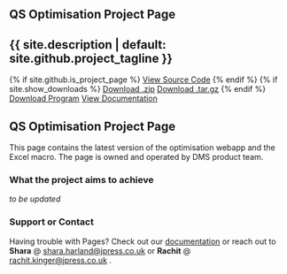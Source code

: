 <section class="page-header">
      <h1 class="project-name">QS Optimisation Project Page</h1>
      <h2 class="project-tagline">{{ site.description | default: site.github.project_tagline }}</h2>
      {% if site.github.is_project_page %}
        <a href="{{ site.github.repository_url }}" class="btn">View Source Code</a>
      {% endif %}
      {% if site.show_downloads %}
        <a href="{{ site.github.zip_url }}" class="btn">Download .zip</a>
        <a href="{{ site.github.tar_url }}" class="btn">Download .tar.gz</a>
      {% endif %}
      <a href="{{ site.github.releases_url }}" class="btn">Download Program</a>
      <a href="{{ site.github.wiki_url }}" class="btn">View Documentation</a>
</section>

## QS Optimisation Project Page  

This page contains the latest version of the optimisation webapp and the Excel macro. The page is owned and operated by DMS product team. 

### What the project aims to achieve  
*to be updated*  

### Support or Contact

Having trouble with Pages? Check out our [documentation](https://rachitkinger.github.io/qs-optimisation/faq.md) or reach out to  
**Shara** @ shara.harland@jpress.co.uk or **Rachit** @ rachit.kinger@jpress.co.uk .
